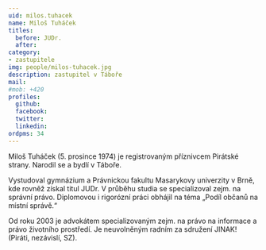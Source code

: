 ```yaml
---
uid: milos.tuhacek
name: Miloš Tuháček
titles:
  before: JUDr.
  after:
category:
- zastupitele
img: people/milos-tuhacek.jpg
description: zastupitel v Táboře
mail:
#mob: +420
profiles:
  github:
  facebook:				
  twitter:
  linkedin:
ordpms: 34 
---
```


Miloš Tuháček (5. prosince 1974) je registrovaným příznivcem Pirátské strany. Narodil se a bydlí v Táboře.

Vystudoval gymnázium a Právnickou fakultu Masarykovy univerzity v Brně, kde rovněž získal titul JUDr. V průběhu studia se specializoval zejm. na správní právo. Diplomovou i rigorózní práci obhájil na téma „Podíl občanů na místní správě.“

Od roku 2003 je advokátem specializovaným zejm. na právo na informace a právo životního prostředí. Je neuvolněným radním za sdružení JINAK! (Piráti, nezávislí, SZ).
